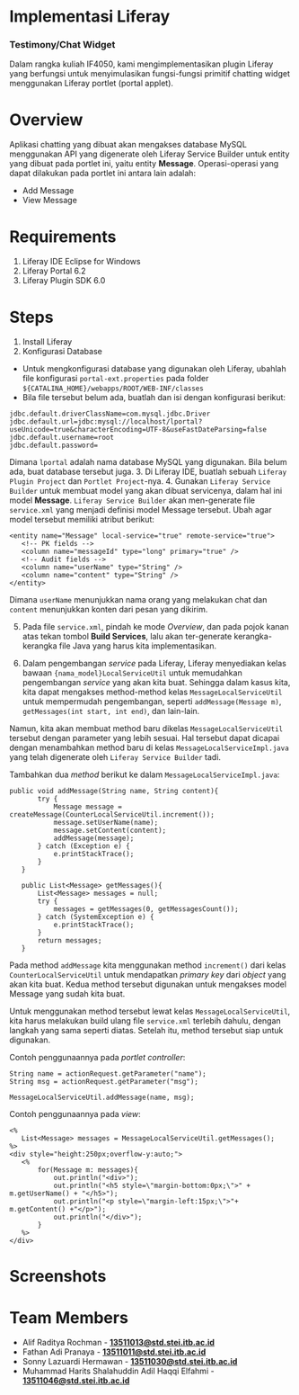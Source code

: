 # Implementasi Liferay
### Testimony/Chat Widget

Dalam rangka kuliah IF4050, kami mengimplementasikan plugin Liferay yang berfungsi untuk menyimulasikan fungsi-fungsi primitif chatting widget menggunakan Liferay portlet (portal applet).

# Overview
Aplikasi chatting yang dibuat akan mengakses database MySQL menggunakan API yang digenerate oleh Liferay Service Builder untuk entity yang dibuat pada portlet ini, yaitu entity **Message**. Operasi-operasi yang dapat dilakukan pada portlet ini antara lain adalah:

- Add Message
- View Message

# Requirements
1. Liferay IDE Eclipse for Windows
2. Liferay Portal 6.2
3. Liferay Plugin SDK 6.0

# Steps
1. Install Liferay
2. Konfigurasi Database
 - Untuk mengkonfigurasi database yang digunakan oleh Liferay, ubahlah file konfigurasi `portal-ext.properties` pada folder `${CATALINA_HOME}/webapps/ROOT/WEB-INF/classes` 
 - Bila file tersebut belum ada, buatlah dan isi dengan konfigurasi berikut:
 ```
 jdbc.default.driverClassName=com.mysql.jdbc.Driver
 jdbc.default.url=jdbc:mysql://localhost/lportal?useUnicode=true&characterEncoding=UTF-8&useFastDateParsing=false
 jdbc.default.username=root
 jdbc.default.password=
  ``` 
 Dimana `lportal` adalah nama database MySQL yang digunakan. Bila belum ada, buat database tersebut juga.
3. Di Liferay IDE, buatlah sebuah `Liferay Plugin Project` dan `Portlet Project`-nya.
4. Gunakan `Liferay Service Builder` untuk membuat model yang akan dibuat servicenya, dalam hal ini model **Message**. `Liferay Service Builder` akan men-generate file `service.xml` yang menjadi definisi model Message tersebut. Ubah agar model tersebut memiliki atribut berikut: 

 ```
 <entity name="Message" local-service="true" remote-service="true">
	<!-- PK fields -->
	<column name="messageId" type="long" primary="true" />
	<!-- Audit fields -->
	<column name="userName" type="String" />
	<column name="content" type="String" />
 </entity>
  ```
 Dimana `userName` menunjukkan nama orang yang melakukan chat dan `content` menunjukkan konten dari pesan yang dikirim.

5. Pada file `service.xml`, pindah ke mode *Overview*, dan pada pojok kanan atas tekan tombol **Build Services**, lalu akan ter-generate kerangka-kerangka file Java yang harus kita implementasikan.

6. Dalam pengembangan *service* pada Liferay, Liferay menyediakan kelas bawaan `{nama_model}LocalServiceUtil` untuk memudahkan pengembangan *service* yang akan kita buat. Sehingga dalam kasus kita, kita dapat mengakses method-method kelas `MessageLocalServiceUtil` untuk mempermudah pengembangan, seperti `addMessage(Message m)`, `getMessages(int start, int end)`, dan lain-lain. 

 Namun, kita akan membuat method baru dikelas `MessageLocalServiceUtil` tersebut dengan parameter yang lebih sesuai. Hal tersebut dapat dicapai dengan menambahkan method baru di kelas `MessageLocalServiceImpl.java` yang telah digenerate oleh `Liferay Service Builder` tadi.

 Tambahkan dua *method* berikut ke dalam `MessageLocalServiceImpl.java`:
 ```
public void addMessage(String name, String content){
		try {
			Message message = createMessage(CounterLocalServiceUtil.increment());
			message.setUserName(name);
			message.setContent(content);
			addMessage(message);
		} catch (Exception e) {
			e.printStackTrace();
		}
	}
	
	public List<Message> getMessages(){
		List<Message> messages = null;
		try {
			messages = getMessages(0, getMessagesCount());
		} catch (SystemException e) {
			e.printStackTrace();
		}
		return messages;
	}
 ```
Pada method `addMessage` kita menggunakan method `increment()` dari kelas `CounterLocalServiceUtil` untuk mendapatkan *primary key* dari *object* yang akan kita buat. Kedua method tersebut digunakan untuk mengakses model Message yang sudah kita buat. 

 Untuk menggunakan method tersebut lewat kelas `MessageLocalServiceUtil`, kita harus melakukan build ulang file `service.xml` terlebih dahulu, dengan langkah yang sama seperti diatas. Setelah itu, method tersebut siap untuk digunakan.

 Contoh penggunaannya pada *portlet controller*:  
 ```
 String name = actionRequest.getParameter("name");
 String msg = actionRequest.getParameter("msg");
 
 MessageLocalServiceUtil.addMessage(name, msg); 
 ```

 Contoh penggunaannya pada *view*:
 ```
 <%
	List<Message> messages = MessageLocalServiceUtil.getMessages();
 %>
 <div style="height:250px;overflow-y:auto;">
	<% 
		for(Message m: messages){
			out.println("<div>");
			out.println("<h5 style=\"margin-bottom:0px;\">" + m.getUserName() + "</h5>");
			out.println("<p style=\"margin-left:15px;\">"+ m.getContent() +"</p>");
			out.println("</div>");
		}
	%>
</div>
 ```

# Screenshots


# Team Members

- Alif Raditya Rochman - **13511013@std.stei.itb.ac.id**
- Fathan Adi Pranaya - **13511011@std.stei.itb.ac.id**
- Sonny Lazuardi Hermawan - **13511030@std.stei.itb.ac.id**
- Muhammad Harits Shalahuddin Adil Haqqi Elfahmi - **13511046@std.stei.itb.ac.id**
